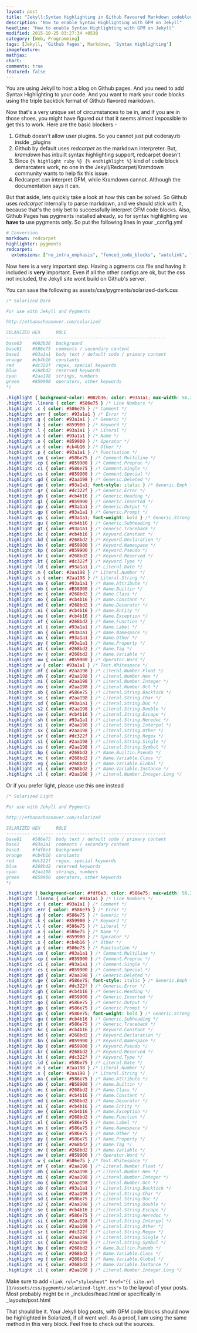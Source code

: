 ```yaml
---
layout: post
title: "Jekyll:Syntax Highlighting in Github Favoured Markdown codeblocks"
description: "How to enable Syntax Highlighting with GFM on Jekyll"
headline: "How to enable Syntax Highlighting with GFM on Jekyll"
modified: 2015-10-25 03:27:34 +0530
category: [Web, Programming]
tags: [Jekyll, 'Github Pages', Markdown, 'Syntax Highlighting']
imagefeature: 
mathjax: 
chart: 
comments: true
featured: false
---
```

You are using Jekyll to host a blog on Github pages. And you need to add Syntax Highlighting to your code. And you want to mark your code blocks using the triple backtick format of Github flavored markdown.

Now that's a very unique set of circumstances to be in, and if you are in those shoes, you might have figured out that it seems almost impossible to get this to work. Here are the basic blockers - 
1.  Github doesn't allow user plugins. So you cannot just put coderay.rb inside _plugins
2.  Github by default uses *redcarpet* as the markdown interpreter. But, *kramdown* has inbuilt syntax highlighting support, redcarpet doesn't
3.  Since `{% highlight ruby %} {% endhighlight %}` kind of code block demarcaters work, no one in the Jekyll/Redcarpet/Kramdown community wants to help fix this issue. 
4.  Redcarpet can interpret GFM, while Kramdown cannot. Although the documentation says it can.

But that aside, lets quickly take a look at how this can be solved. 
So Github uses *redcarpet* internally to parse markdown, and we should stick with it, because that's the only bet to successfully interpret GFM code blocks. 
Also, Github Pages has pygments installed already, so for syntax highlighting we **have to** use pygments only. 
So put the following lines in your _config.yml

```yaml
# Conversion
markdown: redcarpet
highlighter: pygments
redcarpet:
  extensions: ["no_intra_emphasis", "fenced_code_blocks", "autolink", "strikethrough", "superscript"]
```

Now here is a very important step. Having a pgments css file and having it included is **very** important. Even if all the other configs are ok, but the css not included, the Jekyll site wont build on Github's server. 

You can save the following as assets/css/pygments/solarized-dark.css  

```css
/* Solarized Dark 

For use with Jekyll and Pygments

http://ethanschoonover.com/solarized

SOLARIZED HEX      ROLE
--------- -------- ------------------------------------------
base03    #002b36  background
base01    #586e75  comments / secondary content
base1     #93a1a1  body text / default code / primary content
orange    #cb4b16  constants
red       #dc322f  regex, special keywords
blue      #268bd2  reserved keywords
cyan      #2aa198  strings, numbers
green     #859900  operators, other keywords
*/

.highlight { background-color: #002b36; color: #93a1a1; max-width: 56.25rem; padding: 1rem; border-radius: 1rem; margin: 0px auto 2em; }
.highlight .lineno { color: #586e75 } /* Line Numbers */
.highlight .c { color: #586e75 } /* Comment */
.highlight .err { color: #93a1a1 } /* Error */
.highlight .g { color: #93a1a1 } /* Generic */
.highlight .k { color: #859900 } /* Keyword */
.highlight .l { color: #93a1a1 } /* Literal */
.highlight .n { color: #93a1a1 } /* Name */
.highlight .o { color: #859900 } /* Operator */
.highlight .x { color: #cb4b16 } /* Other */
.highlight .p { color: #93a1a1 } /* Punctuation */
.highlight .cm { color: #586e75 } /* Comment.Multiline */
.highlight .cp { color: #859900 } /* Comment.Preproc */
.highlight .c1 { color: #586e75 } /* Comment.Single */
.highlight .cs { color: #859900 } /* Comment.Special */
.highlight .gd { color: #2aa198 } /* Generic.Deleted */
.highlight .ge { color: #93a1a1; font-style: italic } /* Generic.Emph */
.highlight .gr { color: #dc322f } /* Generic.Error */
.highlight .gh { color: #cb4b16 } /* Generic.Heading */
.highlight .gi { color: #859900 } /* Generic.Inserted */
.highlight .go { color: #93a1a1 } /* Generic.Output */
.highlight .gp { color: #93a1a1 } /* Generic.Prompt */
.highlight .gs { color: #93a1a1; font-weight: bold } /* Generic.Strong */
.highlight .gu { color: #cb4b16 } /* Generic.Subheading */
.highlight .gt { color: #93a1a1 } /* Generic.Traceback */
.highlight .kc { color: #cb4b16 } /* Keyword.Constant */
.highlight .kd { color: #268bd2 } /* Keyword.Declaration */
.highlight .kn { color: #859900 } /* Keyword.Namespace */
.highlight .kp { color: #859900 } /* Keyword.Pseudo */
.highlight .kr { color: #268bd2 } /* Keyword.Reserved */
.highlight .kt { color: #dc322f } /* Keyword.Type */
.highlight .ld { color: #93a1a1 } /* Literal.Date */
.highlight .m { color: #2aa198 } /* Literal.Number */
.highlight .s { color: #2aa198 } /* Literal.String */
.highlight .na { color: #93a1a1 } /* Name.Attribute */
.highlight .nb { color: #B58900 } /* Name.Builtin */
.highlight .nc { color: #268bd2 } /* Name.Class */
.highlight .no { color: #cb4b16 } /* Name.Constant */
.highlight .nd { color: #268bd2 } /* Name.Decorator */
.highlight .ni { color: #cb4b16 } /* Name.Entity */
.highlight .ne { color: #cb4b16 } /* Name.Exception */
.highlight .nf { color: #268bd2 } /* Name.Function */
.highlight .nl { color: #93a1a1 } /* Name.Label */
.highlight .nn { color: #93a1a1 } /* Name.Namespace */
.highlight .nx { color: #93a1a1 } /* Name.Other */
.highlight .py { color: #93a1a1 } /* Name.Property */
.highlight .nt { color: #268bd2 } /* Name.Tag */
.highlight .nv { color: #268bd2 } /* Name.Variable */
.highlight .ow { color: #859900 } /* Operator.Word */
.highlight .w { color: #93a1a1 } /* Text.Whitespace */
.highlight .mf { color: #2aa198 } /* Literal.Number.Float */
.highlight .mh { color: #2aa198 } /* Literal.Number.Hex */
.highlight .mi { color: #2aa198 } /* Literal.Number.Integer */
.highlight .mo { color: #2aa198 } /* Literal.Number.Oct */
.highlight .sb { color: #586e75 } /* Literal.String.Backtick */
.highlight .sc { color: #2aa198 } /* Literal.String.Char */
.highlight .sd { color: #93a1a1 } /* Literal.String.Doc */
.highlight .s2 { color: #2aa198 } /* Literal.String.Double */
.highlight .se { color: #cb4b16 } /* Literal.String.Escape */
.highlight .sh { color: #93a1a1 } /* Literal.String.Heredoc */
.highlight .si { color: #2aa198 } /* Literal.String.Interpol */
.highlight .sx { color: #2aa198 } /* Literal.String.Other */
.highlight .sr { color: #dc322f } /* Literal.String.Regex */
.highlight .s1 { color: #2aa198 } /* Literal.String.Single */
.highlight .ss { color: #2aa198 } /* Literal.String.Symbol */
.highlight .bp { color: #268bd2 } /* Name.Builtin.Pseudo */
.highlight .vc { color: #268bd2 } /* Name.Variable.Class */
.highlight .vg { color: #268bd2 } /* Name.Variable.Global */
.highlight .vi { color: #268bd2 } /* Name.Variable.Instance */
.highlight .il { color: #2aa198 } /* Literal.Number.Integer.Long */
```

Or if you prefer light, please use this one instead

```css
/* Solarized Light 

For use with Jekyll and Pygments

http://ethanschoonover.com/solarized

SOLARIZED HEX      ROLE
--------- -------- ------------------------------------------
base01    #586e75  body text / default code / primary content
base1     #93a1a1  comments / secondary content
base3     #fdf6e3  background
orange    #cb4b16  constants
red       #dc322f  regex, special keywords
blue      #268bd2  reserved keywords
cyan      #2aa198  strings, numbers
green     #859900  operators, other keywords
*/

.highlight { background-color: #fdf6e3; color: #586e75; max-width: 56.25rem; padding: 1rem; border-radius: 1rem; margin: 0px auto 2em; }
.highlight .lineno { color: #93a1a1 } /* Line Numbers */
.highlight .c { color: #93a1a1 } /* Comment */
.highlight .err { color: #586e75 } /* Error */
.highlight .g { color: #586e75 } /* Generic */
.highlight .k { color: #859900 } /* Keyword */
.highlight .l { color: #586e75 } /* Literal */
.highlight .n { color: #586e75 } /* Name */
.highlight .o { color: #859900 } /* Operator */
.highlight .x { color: #cb4b16 } /* Other */
.highlight .p { color: #586e75 } /* Punctuation */
.highlight .cm { color: #93a1a1 } /* Comment.Multiline */
.highlight .cp { color: #859900 } /* Comment.Preproc */
.highlight .c1 { color: #93a1a1 } /* Comment.Single */
.highlight .cs { color: #859900 } /* Comment.Special */
.highlight .gd { color: #2aa198 } /* Generic.Deleted */
.highlight .ge { color: #586e75; font-style: italic } /* Generic.Emph */
.highlight .gr { color: #dc322f } /* Generic.Error */
.highlight .gh { color: #cb4b16 } /* Generic.Heading */
.highlight .gi { color: #859900 } /* Generic.Inserted */
.highlight .go { color: #586e75 } /* Generic.Output */
.highlight .gp { color: #586e75 } /* Generic.Prompt */
.highlight .gs { color: #586e75; font-weight: bold } /* Generic.Strong */
.highlight .gu { color: #cb4b16 } /* Generic.Subheading */
.highlight .gt { color: #586e75 } /* Generic.Traceback */
.highlight .kc { color: #cb4b16 } /* Keyword.Constant */
.highlight .kd { color: #268bd2 } /* Keyword.Declaration */
.highlight .kn { color: #859900 } /* Keyword.Namespace */
.highlight .kp { color: #859900 } /* Keyword.Pseudo */
.highlight .kr { color: #268bd2 } /* Keyword.Reserved */
.highlight .kt { color: #dc322f } /* Keyword.Type */
.highlight .ld { color: #586e75 } /* Literal.Date */
.highlight .m { color: #2aa198 } /* Literal.Number */
.highlight .s { color: #2aa198 } /* Literal.String */
.highlight .na { color: #586e75 } /* Name.Attribute */
.highlight .nb { color: #B58900 } /* Name.Builtin */
.highlight .nc { color: #268bd2 } /* Name.Class */
.highlight .no { color: #cb4b16 } /* Name.Constant */
.highlight .nd { color: #268bd2 } /* Name.Decorator */
.highlight .ni { color: #cb4b16 } /* Name.Entity */
.highlight .ne { color: #cb4b16 } /* Name.Exception */
.highlight .nf { color: #268bd2 } /* Name.Function */
.highlight .nl { color: #586e75 } /* Name.Label */
.highlight .nn { color: #586e75 } /* Name.Namespace */
.highlight .nx { color: #586e75 } /* Name.Other */
.highlight .py { color: #586e75 } /* Name.Property */
.highlight .nt { color: #268bd2 } /* Name.Tag */
.highlight .nv { color: #268bd2 } /* Name.Variable */
.highlight .ow { color: #859900 } /* Operator.Word */
.highlight .w { color: #586e75 } /* Text.Whitespace */
.highlight .mf { color: #2aa198 } /* Literal.Number.Float */
.highlight .mh { color: #2aa198 } /* Literal.Number.Hex */
.highlight .mi { color: #2aa198 } /* Literal.Number.Integer */
.highlight .mo { color: #2aa198 } /* Literal.Number.Oct */
.highlight .sb { color: #93a1a1 } /* Literal.String.Backtick */
.highlight .sc { color: #2aa198 } /* Literal.String.Char */
.highlight .sd { color: #586e75 } /* Literal.String.Doc */
.highlight .s2 { color: #2aa198 } /* Literal.String.Double */
.highlight .se { color: #cb4b16 } /* Literal.String.Escape */
.highlight .sh { color: #586e75 } /* Literal.String.Heredoc */
.highlight .si { color: #2aa198 } /* Literal.String.Interpol */
.highlight .sx { color: #2aa198 } /* Literal.String.Other */
.highlight .sr { color: #dc322f } /* Literal.String.Regex */
.highlight .s1 { color: #2aa198 } /* Literal.String.Single */
.highlight .ss { color: #2aa198 } /* Literal.String.Symbol */
.highlight .bp { color: #268bd2 } /* Name.Builtin.Pseudo */
.highlight .vc { color: #268bd2 } /* Name.Variable.Class */
.highlight .vg { color: #268bd2 } /* Name.Variable.Global */
.highlight .vi { color: #268bd2 } /* Name.Variable.Instance */
.highlight .il { color: #2aa198 } /* Literal.Number.Integer.Long */
```

Make sure to add `<link rel="stylesheet" href="{{ site.url }}/assets/css/pygments/solarized-light.css">` to the layout of your posts. Most probably might be in _includes/head.html or specifically in _layouts/post.html

That should be it. Your Jekyll blog posts, with GFM code blocks should now be highlighted in Solarized, if all went well. 
As a proof, I am using the same method in this very block. Feel free to check out the sources. 